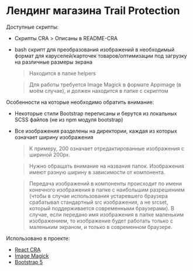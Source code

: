 # Лендинг магазина Trail Protection

Доступные скрипты:
- Скрипты CRA > Описаны в README-CRA
- bash скрипт для преобразования изображений в необходимый формат для каруселей/карточек товаров/оптимизации под загрузку на различные размеры экрана
  > Находится в папке helpers

  > Для работы требуется Image Magick в формате Appimage (в моём случае), и должен находится в папке с скриптом

Особенности на которые необходимо обратить внимание:
- Некоторые стили Bootstrap переписаны и берутся из локальных SCSS файлов (не из npm модуля bootstrap)
- Все изображения разделены на директории, каждая из которых означает ширину изображения
  > К примеру, 200 означает отредактированные изображения с шириной 200px.
  
  > Нужно обращать внимание на названия папок.
  > Изображения имеют разную ширину в зависимости от компонента.

  > Передача изображений в компоненты происходит по имени конечного изображения в папке с наибольшим разрешением (чтобы в случае использования устаревшего браузера срабатывал стандартный src изображения, а не srcset, который поддерживается современными браузерами).
  > В случае, если передано имя изображения в папке маленьким изображением, то изображение будет работать только с маленьким экраном, и только в современном браузере.

Использовано в проекте:
- [React CRA](https://create-react-app.dev/)
- [Image Magick](https://imagemagick.org/)
- [Bootstrap 5](https://getbootstrap.com/)